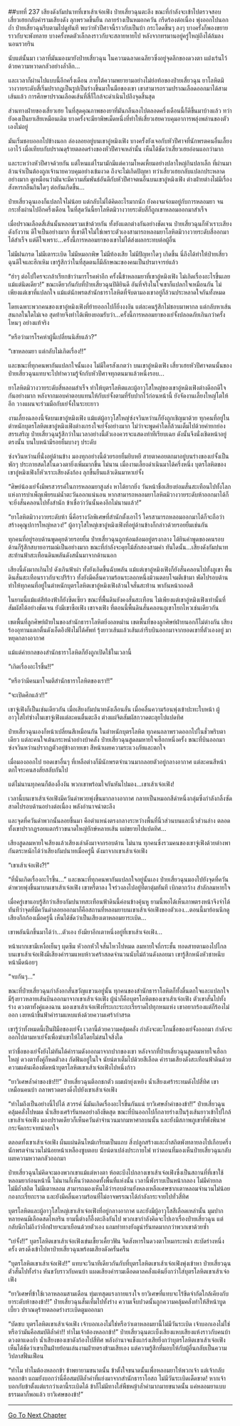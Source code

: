 ##บทที่ 237 เสียงดังกัมปนาทที่เขาเส้าเจ๋อเฟิง
ป๋ายเสี่ยวฉุนตะลึง ขณะที่กำลังจะเข้าไปตรวจสอบ เสี่ยวเฮยกลับคำรามเสียงดัง ลุกพรวดขึ้นยืน กลายร่างเป็นหมอกควัน กรีดร้องต่อเนื่อง พุ่งออกไปนอกถ้ำ ป๋ายเสี่ยวฉุนรีบตามไปดูทันที พบว่าหัวปีศาจนี้ราวกับเป็นบ้า กระโดดขึ้นๆ ลงๆ บางครั้งก็พองขยายราวกับจะพังทลาย บางครั้งหดตัวเล็กลงราวกับจะสลายหายไป หลังจากทรมานอยู่ครู่ใหญ่ถึงได้ล้มลงนอนรวยริน

นับแต่นั้นมา เวลาที่มันมองมายังป๋ายเสี่ยวฉุน ในความฉลาดเฉลียวซึ่งอยู่จุดลึกของดวงตา แฝงเร้นไว้ด้วยความหวาดกลัวอย่างล้ำลึก...

และเวลาก็ผ่านไปแบบนี้อีกครึ่งเดือน ภายใต้ความพยายามอย่างไม่ย่อท้อของป๋ายเสี่ยวฉุน ยาโลหิตมิวางวายระดับสี่เริ่มปรากฏเป็นรูปเป็นร่างขึ้นมาในมือของเขา เขาสามารถรวมปราณเลือดออกมาได้สามเส้นแล้ว การศึกษาปราณเลือดเส้นที่สี่ก็ใกล้จะดำเนินไปถึงจุดสิ้นสุด

ส่วนทางฝ่ายของเสี่ยวเฮย ในที่สุดคุณภาพของยาที่มันกลืนลงไปตลอดครึ่งเดือนนี้ก็ดีขึ้นมาบ้างแล้ว ทว่ายังคงเป็นยาเสียเหมือนเดิม บางครั้งจะมียาพิษเม็ดหนึ่งที่ทำให้เสี่ยวเฮยควบคุมอาการพลุ่งพล่านของตัวเองไม่อยู่

มันเริ่มชอบออกไปข้างนอก ล่องลอยอยู่บนเขาอู๋หมิงเฟิง บางครั้งยังเจอกับหัวปีศาจที่นักพรตคนอื่นเลี้ยงเอาไว้ เมื่อเทียบกับปราณดุร้ายตลอดร่างของหัวปีศาจเหล่านั้น เห็นได้ชัดว่าเสี่ยวเฮยอ่อนแอกว่ามาก

และระหว่างหัวปีศาจด้วยกัน แต่ไหนแต่ไรมามักมีแต่ความโหดเหี้ยมอย่างปลาใหญ่กินปลาเล็ก ที่ผ่านมาล้วนจำเป็นต้องถูกเจ้านายควบคุมอย่างเข้มงวด ถึงจะไม่เกิดปัญหา ทว่าเสี่ยวเฮยกลับแปลกประหลาดอย่างมาก ดูเหมือนว่ามันจะมีความสัมพันธ์อันดีกับหัวปีศาจตนอื่นบนเขาอู๋หมิงเฟิง ต่างฝ่ายต่างไม่มีเรื่องสังหารกลืนกินใดๆ ต่อกันเกิดขึ้น...

ป๋ายเสี่ยวฉุนเองก็แปลกใจไม่น้อย แต่กลับไม่ได้คิดอะไรมากนัก ยังคงจมจ่อมอยู่กับการหลอมยา จนกระทั่งผ่านไปอีกครึ่งเดือน ในที่สุดวันนี้ยาโลหิตมิวางวายระดับสี่ก็ถูกเขาหลอมออกมาสำเร็จ

เมื่อปราณเลือดสี่เส้นนั้นหลอมรวมเข้าด้วยกัน ทั้งยังแตกต่างกันอย่างชัดเจน ป๋ายเสี่ยวฉุนก็หัวเราะเสียงดังกังวาน ดีใจเป็นอย่างมาก ที่เขาดีใจไม่ใช่เพราะตัวเองสามารถหลอมยาโลหิตมิวางวายระดับสี่ออกมาได้สำเร็จ แต่ดีใจเพราะ...ครั้งนี้การหลอมยาของเขาไม่ได้ส่งผลกระทบต่อผู้อื่น

ไม่มีฝนกรด ไม่มีเตาระเบิด ไม่มีหมอกพิษ ไม่มีท้องเสีย ไม่มีปัญหาใดๆ เกิดขึ้น นี่ถึงได้ทำให้ป๋ายเสี่ยวฉุนดีใจและฮึกเหิม เขารู้สึกว่าในที่สุดตนก็มีลักษณะของคนเป็นปรมาจารย์แล้ว

“ฮ่าๆ ต่อไปใครจะกล้าเรียกข้าว่ามารโรคห่าอีก ครั้งนี้ข้าหลอมยาที่เขาอู๋หมิงเฟิง ไม่เกิดเรื่องอะไรขึ้นเลยแม้แต่นิดเดียว!” ขณะเดียวกันกับที่ป๋ายเสี่ยวฉุนปิติยินดี อันที่จริงในใจเขาก็แปลกใจเหมือนกัน ไม่เพียงแต่เขาที่แปลกใจ แม้แต่นักพรตสำนักธาราโลหิตที่จับตามองเขาอยู่ก็ล้วนประหลาดใจกันทั้งหมด

โดยเฉพาะพวกคนของเขาอู๋หมิงเฟิงที่ย้ายออกไปก็ยิ่งงงงัน แต่ละคนรู้สึกไม่ชอบมาพากล แต่กลับหาเส้นสนกลในใดไม่เจอ สุดท้ายจึงทำได้เพียงยอมรับว่า...ครั้งนี้การหลอมยาของเย่จั้งปลอดภัยเกินกว่าครั้งไหนๆ อย่างแท้จริง

“หรือว่ามารโรคห่าผู้นี้เปลี่ยนนิสัยแล้ว?”

“เขาหลอมยา แต่กลับไม่เกิดเรื่อง!!”

และขณะที่ทุกคนพากันแปลกใจนั้นเอง ไม่มีใครสังเกตว่า บนเขาอู๋หมิงเฟิง เสี่ยวเฮยหัวปีศาจตนนั้นของป๋ายเสี่ยวฉุนแทบจะไปทำความรู้จักกับหัวปีศาจทุกตนมาแล้วหนึ่งรอบ...

ยาโลหิตมิวางวายระดับสี่หลอมสำเร็จ ทำให้บุตรโลหิตและผู้อาวุโสใหญ่ของเขาอู๋หมิงเฟิงต่างดีอกดีใจกันอย่างมาก หลังจากมอบค่าตอบแทนให้กับเย่จั้งตามที่รับปากไว้ก่อนหน้านี้ ยังจัดงานเลี้ยงใหญ่โตให้อีก วางแผนจะร่วมมือกับเย่จั้งในระยะยาว

งานเลี้ยงฉลองนี้จัดบนเขาอู๋หมิงเฟิง แม้แต่ผู้อาวุโสใหญ่ซ่งจวินหว่านก็ยังถูกเชิญมาด้วย ทุกคนที่อยู่ในตำหนักบุตรโลหิตเขาอู๋หมิงเฟิงต่างเกรงใจเย่จั้งอย่างมาก ไม่ว่าจะพูดคำใดก็ล้วนเต็มไปด้วยคำยกย่องสรรเสริญ ป๋ายเสี่ยวฉุนรู้สึกว่าในเวลาอย่างนี้ตัวเองควรจะแสดงท่าทีเรียบเฉย ดังนั้นจึงนั่งเชิดหน้าอยู่ตรงนั้น บนใบหน้ามีรอยยิ้มบางๆ ประดับ

ซ่งจวินหว่านที่นั่งอยู่ด้านข้าง มองทุกอย่างนี้ด้วยรอยยิ้มยิบหยี สายตาคอยตกมาอยู่บนร่างของเย่จั้งเป็นพักๆ ประกายสดใสในดวงตายิ่งเพิ่มมากขึ้น ไม่นาน เมื่องานเลี้ยงดำเนินมาได้ครึ่งหนึ่ง บุตรโลหิตของเขาอู๋หมิงเฟิงก็หัวเราะเสียงดังก้อง ลุกขึ้นยืนแล้วเดินมาหาเย่จั้ง

“ศิษย์น้องเย่จั้งมีพรสวรรค์ในการหลอมยาสูงส่ง หาได้ยากยิ่ง วันหน้าชื่อเสียงย่อมสั่นสะเทือนไปทั้งโลกแห่งการบำเพ็ญเพียรแม่น้ำตะวันออกแน่นอน หากสามารถหลอมยาโลหิตมิวางวายระดับห้าออกมาได้ก็จะยิ่งสั่นคลอนไปทั้งสำนัก ข้าเชื่อว่าวันนั้นคงอีกไม่นานแล้ว!”

“ยาโลหิตมิวางวายระดับห้า นี่คือรางวัลพิเศษที่สำนักตั้งเอาไว้ ใครสามารถหลอมออกมาได้ก็จะถือว่าสร้างคุณูปการใหญ่หลวง!” ผู้อาวุโสใหญ่เขาอู๋หมิงเฟิงที่อยู่ด้านข้างก็กล่าวด้วยรอยยิ้มเช่นกัน

ทุกคนที่อยู่รอบด้านพูดคุยด้วยรอยยิ้ม ป๋ายเสี่ยวฉุนถูกห้อมล้อมอยู่ตรงกลาง ได้ยินคำพูดของคนรอบด้านก็รู้สึกสบายอารมณ์เป็นอย่างมาก ขณะที่กำลังจะคุยโม้สักสองสามคำ ทันใดนั้น...เสียงดังกัมปนาทสะท้านฟ้าสะเทือนดินพลันดังสนั่นมาจากด้านนอก

เสียงนี้ดังมากเกินไป ดังเกินฟ้าผ่า ทั้งยังเกิดขึ้นฉับพลัน แม้แต่เขาอู๋หมิงเฟิงก็ยังสั่นคลอนไปทั้งภูเขา พื้นดินสั่นสะเทือนราวกับจะปริร้าว ทั้งยังมีคลื่นความร้อนระลอกหนึ่งม้วนตลบโจมตีเข้ามา พัดไปรอบด้าน ทำให้ทุกคนที่อยู่ในตำหนักบุตรโลหิตเขาอู๋หมิงเฟิงล้วนใจสั่นสะท้าน พากันหน้าถอดสี

ในยามนี้แม้แต่สีท้องฟ้าก็ยังซีดเซียว ขณะที่พื้นดินยังคงสั่นสะเทือน ไม่เพียงแต่เขาอู๋หมิงเฟิงเท่านั้นที่สัมผัสได้อย่างชัดเจน ยังมีเขาซือเฟิง เขาจงเฟิง ที่ตอนนี้พื้นดินสั่นคลอนภูเขาโยกไหวเช่นเดียวกัน

เขตพื้นที่ลูกศิษย์ฝ่ายในของสำนักธาราโลหิตยิ่งอลหม่าน เขตพื้นที่ของลูกศิษย์ฝ่ายนอกก็ไม่ต่างกัน เสียงร้องอุทานแตกตื่นดังเอ็ดอึงฟังไม่ได้ศัพท์ รุ้งยาวเส้นแล้วเส้นเล่ารีบบินออกมาจากยอดเขาที่ตัวเองอยู่ มาหยุดกลางอากาศ

แม้แต่ค่ายกลของสำนักธาราโลหิตก็ยังถูกเปิดใช้ในเวลานี้


“เกิดเรื่องอะไรขึ้น!!”

“หรือว่ามีคนมาโจมตีสำนักธาราโลหิตของเรา!!”

“จะเปิดศึกแล้ว!!”

เขาจู่เฟิงก็เป็นเช่นเดียวกัน เมื่อเสียงกัมปนาทดังเลือนลั่น เมื่อคลื่นความร้อนพุ่งเข้าปะทะใบหน้า ผู้อาวุโสไท่ซ่างในเขาจู่เฟิงแต่ละคนตื่นตะลึง ต่างแผ่จิตสัมผัสกวาดตะลุยไปแปดทิศ

ป๋ายเสี่ยวฉุนเองก็หน้าเปลี่ยนสีเหมือนกัน ในตำหนักบุตรโลหิต ทุกคนถลาพรวดออกไปในชั่วพริบตาเดียว แต่ละคนใจเต้นกระหน่ำอย่างบ้าคลั่ง ป๋ายเสี่ยวฉุนสูดลมหายใจเฮือกหนึ่งครั้ง ขณะที่บินออกมา ซ่งจวินหว่านปรากฏตัวอยู่ข้างกายเขา สีหน้าเผยความระแวงภัยและตกใจ

เมื่อมองออกไป ยอดเขาอื่นๆ ที่เหลือต่างก็มีนักพรตจำนวนมากลอยตัวอยู่กลางอากาศ แต่ละคนสีหน้าตกใจระคนสงสัยสลับกันไป

แต่ไม่นานทุกคนก็ต้องอึ้งงัน พวกเขาพร้อมใจกันหันไปมอง...เขาเส้าเจ๋อเฟิง!

เวลานี้บนเขาเส้าเจ๋อเฟิงมีควันดำพวยพุ่งขึ้นมากลางอากาศ กลายเป็นหมอกสีดำหนึ่งกลุ่มซึ่งกำลังกลิ้งซัดสาดไปรอบด้านอย่างต่อเนื่อง พลังอำนาจน่าตะลึง

และจุดที่ควันดำพวกนั้นลอยขึ้นมา คือตำแหน่งตรงกลางระหว่างพื้นที่นิ้วส่วนบนและนิ้วส่วนล่าง ตลอดทั้งเขาปรากฏรอยแตกร้าวขนาดใหญ่ยักษ์หลายเส้น แผ่ขยายไปแปดทิศ...

เสียงสูดลมหายใจเสียงแล้วเสียงเล่าดังมาจากรอบด้าน ไม่นาน ทุกคนซึ่งรวมคนของเขาจู่เฟิงด้วยต่างพากันตระหนักได้ว่าเสียงกัมปนาทเมื่อครู่นี้ ดังมาจากเขาเส้าเจ๋อเฟิง

“เขาเส้าเจ๋อเฟิง?!”

“ที่นั่นเกิดเรื่องอะไรขึ้น...” และขณะที่ทุกคนพากันแปลกใจอยู่นั้นเอง ป๋ายเสี่ยวฉุนมองไปยังจุดที่ควันดำพวยพุ่งขึ้นมาบนเขาเส้าเจ๋อเฟิง เขาหรี่ตาลง ใจร่วงลงไปอยู่ที่ตาตุ่มทันที เบิกตากว้าง สำลักลมหายใจ

เมื่อครู่เขาแอบรู้สึกว่าเสียงกัมปนาทสะเทือนฟ้าดินนี้ค่อนข้างคุ้นหู ยามนี้พอได้เห็นภาพตรงหน้าจึงจำได้ทันทีว่าจุดที่มีควันดำลอยออกมาก็คือสถานที่หลอมยาบนเขาเส้าเจ๋อเฟิงของตัวเอง...ตอนนี้มาย้อนนึกดู เสียงกึกก้องเมื่อครู่นี้ เห็นได้ชัดว่าเป็นเสียงเตาหลอมยาระเบิด...

เขาพลันนึกขึ้นมาได้ว่า...ตัวเอง ยังมียาอีกเตาหนึ่งอยู่ที่เขาเส้าเจ๋อเฟิง...

หน้าผากเขามีเหงื่อเย็นๆ ผุดซึม หัวอกหัวใจสั่นไหวไปหมด ลมหายใจถี่กระชั้น ทอดสายตามองไปไกล บนเขาเส้าเจ๋อเฟิงมีเสียงคำรามแหบห้าวเศร้าสลดจำนวนนับไม่ถ้วนดังลอยมา เขารู้สึกหนังหัวชาหนึบ หน้ามืดน้อยๆ

“จบกันๆ...”

ขณะที่ป๋ายเสี่ยวฉุนกำลังอกสั่นขวัญแขวนอยู่นั้น ทุกคนของสำนักธาราโลหิตก็ทั้งตื่นตกใจและแปลกใจ มีรุ้งยาวหลายเส้นบินออกมาจากเขาเส้าเจ๋อเฟิง ผู้นำก็คือบุตรโลหิตของเขาเส้าเจ๋อเฟิง ตัวเขาสั่นไปทั้งร่าง ดวงตาทั้งคู่แดงฉาน มองเขาเส้าเจ๋อเฟิงที่ระเกะระกะเรี่ยราดไปทุกหนแห่ง เขาอยากร้องแต่ก็ร้องไม่ออก เงยหน้าขึ้นฟ้าคำรามแหบแห้งด้วยความเศร้ากำสรด

เขารู้ว่าทั้งหมดนี้เป็นฝีมือของเย่จั้ง เวลานี้ด้วยความคลุ้มคลั่ง กำลังจะตะโกนชื่อของเย่จั้งออกมา กำลังจะออกไปตามหาเย่จั้งเพื่อฆ่าเขาให้ได้โดยไม่สนใจสิ่งใด

ทว่าชื่อของเย่จั้งยังไม่ทันได้คำรามดังออกมาจากปากของเขา หลังจากที่ป๋ายเสี่ยวฉุนสูดลมหายใจเฮือกใหญ่ ดวงตาทั้งคู่ก็หดตัวลง กัดฟันอยู่ในใจ นัยน์ตาเต็มไปด้วยสีเลือด คำรามเสียงดังสะเทือนฟ้าดินด้วยความแค้นเคืองตัดหน้าบุตรโลหิตเขาเส้าเจ๋อเฟิงไปหนึ่งก้าว

“ยาวิเศษล้ำค่าของข้า!!!” ป๋ายเสี่ยวฉุนตีอกชกตัว ผมเผ้ายุ่งเหยิง น้ำเสียงเศร้าระทมดังไปสี่ทิศ เขาเหมือนคนบ้า ถลาพรวดตรงดิ่งไปยังเขาเส้าเจ๋อเฟิง

“ทำไมถึงเป็นอย่างนี้ไปได้ สวรรค์ นี่มันเกิดเรื่องอะไรขึ้นกันแน่ ยาวิเศษล้ำค่าของข้า!!” ป๋ายเสี่ยวฉุนคลุ้มคลั่งไปหมด น้ำเสียงเศร้ารันทดอย่างถึงขีดสุด ขณะที่บินออกไปก็กลายร่างเป็นรุ้งเส้นยาวเข้าไปใกล้เขาเส้าเจ๋อเฟิง มองปราดเดียวก็เห็นควันดำจำนวนมากมหาศาลบนนั้น และยังมีสภาพภูเขาที่พังพินาศกระจัดกระจายน่าตกใจ

ตลอดทั้งเขาเส้าเจ๋อเฟิง ผืนแผ่นดินไหม้เกรียมเป็นแถบ สิ่งปลูกสร้างและถ้ำสถิตพังทลายลงไปเกือบครึ่ง นักพรตจำนวนไม่น้อยหน้าเหลืองซูบตอบ นัยน์ตาเปล่งประกายไฟ ทว่าตอนที่มองเห็นป๋ายเสี่ยวฉุนกลับเผยความหวาดกลัวออกมา

ป๋ายเสี่ยวฉุนไม่คิดจะมองพวกเขาแม้แต่หางตา ห้อตะบึงไปกลางเขาเส้าเจ๋อเฟิงซึ่งเป็นสถานที่ที่เขาใช้หลอมยาก่อนหน้านี้ ไม่นานก็เห็นว่าตลอดทั้งพื้นที่แห่งนั้น เวลานี้พังราบเป็นหน้ากลอง ไม่มีค่ายกล ไม่มีถ้ำสถิต ไม่มีเตาหลอม สามารถมองเห็นได้ว่ารอบด้านยังหลงเหลือเศษซากเตาหลอมจำนวนไม่น้อยกองกะเรี่ยกะราด และยังมีคลื่นความร้อนที่ไม่อาจพรรณาได้กำลังกระจายไปทั่วสี่ทิศ

บุตรโลหิตและผู้อาวุโสใหญ่เขาเส้าเจ๋อเฟิงที่อยู่กลางอากาศ และยังมีผู้อาวุโสสีเลือดเหล่านั้น มุมปากหลายคนมีเลือดสดไหลริน ยามนี้ต่างก็อึ้งตะลึงกันไป พวกเขากำลังคิดจะไปเอาเรื่องป๋ายเสี่ยวฉุน แต่กลับนึกไม่ถึงว่าอีกฝ่ายจะมาเยือนด้วยตัวเอง แถมท่าทางยังดูน่ารันทดมากกว่าพวกเขาด้วยซ้ำ

“เย่จั้ง!!” บุตรโลหิตเขาเส้าเจ๋อเฟิงเข่นเขี้ยวเคี้ยวฟัน จิตสังหารในดวงตาโหมกระหน่ำ สะบัดร่างหนึ่งครั้ง ตรงดิ่งเข้าไปหาป๋ายเสี่ยวฉุนพร้อมเสียงดังครั่นครืน

“บุตรโลหิตเขาเส้าเจ๋อเฟิง!!” แทบจะวินาทีเดียวกันกับที่บุตรโลหิตเขาเส้าเจ๋อเฟิงพุ่งเข้าหา ป๋ายเสี่ยวฉุนตัวสั่นไปทั้งร่าง หันขวับราวกับคนบ้า แผดเสียงคำรามเดือดดาลคลั่งแค้นยิ่งกว่าใส่บุตรโลหิตเขาเส้าเจ๋อเฟิง

“ยาวิเศษที่ข้าใช้เวลาหลอมสามเดือน ทุ่มเทสุดแรงกายแรงใจ ยาวิเศษที่แทบจะไร้ขีดจำกัดใกล้เคียงกับยาระดับห้าของข้า!!” ป๋ายเสี่ยวฉุนสั่นเทิ้มไปทั้งร่าง ความเจ็บปวดนั้นถูกความคลุ้มคลั่งทำให้สีหน้าบูดเบี้ยว ปราณดุร้ายตลอดร่างระเบิดตูมออกมา

“บัดซบ บุตรโลหิตเขาเส้าเจ๋อเฟิง เจ้าบอกเองไม่ใช่หรือว่าเตาหลอมยานี้ไม่มีวันระเบิด เจ้าบอกเองไม่ใช่หรือว่ามันคือสมบัติล้ำค่า!! ทำไมเจ้าต้องหลอกข้า!” ป๋ายเสี่ยวฉุนตะเบ็งเสียงแหบเสียงแห้งราวกับคนบ้า ดวงตาแดงก่ำ น้ำเสียงของเขาดังก้องไปสี่ทิศ พลังอำนาจแข็งแกร่งเสียยิ่งกว่าบุตรโลหิตเขาเส้าเจ๋อเฟิง เห็นได้ชัดว่าเขาเป็นฝ่ายย้อนเล่นงานฝ่ายตรงข้ามเสียเอง แต่ความรู้สึกที่มอบให้กับผู้อื่นกลับเป็นความวิปลาสฟั่นเฟือน

“ทำไม ทำไมต้องหลอกข้า ข้าพยายามขนาดนั้น ข้าตั้งใจขนาดนั้นเพื่อหลอมยาให้พวกเจ้า แต่เจ้ากลับหลอกข้า แถมยังบอกว่านี่คือสมบัติล้ำค่าที่แย่งมาจากสำนักธาราโอสถ ไม่มีวันระเบิดเด็ดขาด! หากเจ้าบอกกับข้าตั้งแต่แรกว่าเตานี้ระเบิดได้ ข้าก็ไม่มีทางใส่พืชหญ้าล้ำค่ามากมายขนาดนั้น แค่หลอมยาแบบธรรมดาก็พอแล้ว ยาวิเศษของข้า!”

------


[Go To Next Chapter]( ./55.md)